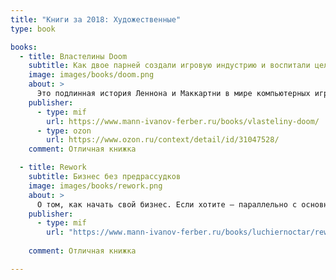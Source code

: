 ```yaml
---
title: "Книги за 2018: Художественные"
type: book

books:
  - title: Властелины Doom
    subtitle: Как двое парней создали игровую индустрию и воспитали целое поколение геймеров
    image: images/books/doom.png
    about: >
      Это подлинная история Леннона и Маккартни в мире компьютерных игр — Джона Кармака и Джона Ромеро. Вместе они управляли большим бизнесом. Вместе меняли поп-культуру. Они породили много споров. Они жили большой американской мечтой и создали самые культовые и успешные игровые сериалы в истории: Doom и Quake, которые их же и разлучили. Это история дружбы и предательства, бизнеса и творчества, история творческих молодых людей, которые получали удовольствие от своего дела.     
    publisher:
      - type: mif
        url: https://www.mann-ivanov-ferber.ru/books/vlasteliny-doom/
      - type: ozon
        url: https://www.ozon.ru/context/detail/id/31047528/
    comment: Отличная книжка

  - title: Rework
    subtitle: Бизнес без предрассудков
    image: images/books/rework.png
    about: >
      О том, как начать свой бизнес. Если хотите – параллельно с основной работой. И о том, как усовершенствовать ваш имеющийся бизнес, а точнее – ваши взгляды на него. С тем, чтобы обрести невиданную ранее степень свободы.
    publisher:
      - type: mif
        url: "https://www.mann-ivanov-ferber.ru/books/luchiernoctar/rework1/"
      
    comment: Отличная книжка

---
```

